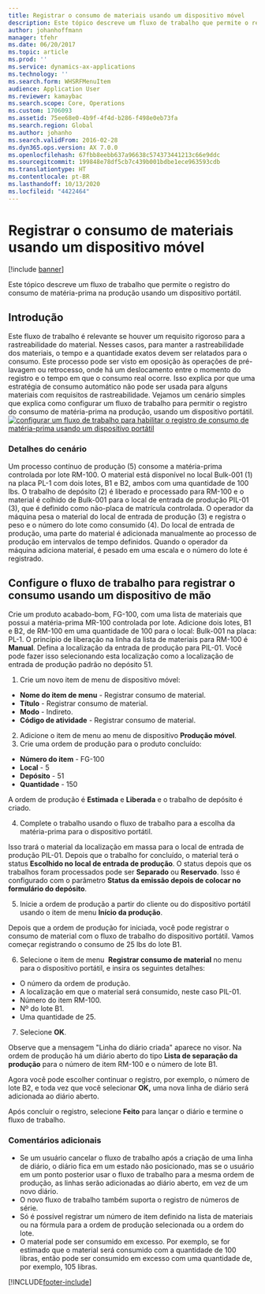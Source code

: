 ```yaml
---
title: Registrar o consumo de materiais usando um dispositivo móvel
description: Este tópico descreve um fluxo de trabalho que permite o registro do consumo de matéria-prima na produção usando um dispositivo portátil.
author: johanhoffmann
manager: tfehr
ms.date: 06/20/2017
ms.topic: article
ms.prod: ''
ms.service: dynamics-ax-applications
ms.technology: ''
ms.search.form: WHSRFMenuItem
audience: Application User
ms.reviewer: kamaybac
ms.search.scope: Core, Operations
ms.custom: 1706093
ms.assetid: 75ee68e0-4b9f-4f4d-b286-f498e0eb73fa
ms.search.region: Global
ms.author: johanho
ms.search.validFrom: 2016-02-28
ms.dyn365.ops.version: AX 7.0.0
ms.openlocfilehash: 67fbb8eebb637a96638c574373441213c66e9ddc
ms.sourcegitcommit: 199848e78df5cb7c439b001bdbe1ece963593cdb
ms.translationtype: HT
ms.contentlocale: pt-BR
ms.lasthandoff: 10/13/2020
ms.locfileid: "4422464"
---
```

# <a name="register-material-consumption-using-a-mobile-device"></a>Registrar o consumo de materiais usando um dispositivo móvel

[!include [banner](../includes/banner.md)]

Este tópico descreve um fluxo de trabalho que permite o registro do consumo de matéria-prima na produção usando um dispositivo portátil.

<a name="introduction"></a>Introdução
------------

Este fluxo de trabalho é relevante se houver um requisito rigoroso para a rastreabilidade do material. Nesses casos, para manter a rastreabilidade dos materiais, o tempo e a quantidade exatos devem ser relatados para o consumo. Este processo pode ser visto em oposição às operações de pré-lavagem ou retrocesso, onde há um deslocamento entre o momento do registro e o tempo em que o consumo real ocorre. Isso explica por que uma estratégia de consumo automático não pode ser usada para alguns materiais com requisitos de rastreabilidade. Vejamos um cenário simples que explica como configurar um fluxo de trabalho para permitir o registro do consumo de matéria-prima na produção, usando um dispositivo portátil. [![configurar um fluxo de trabalho para habilitar o registro de consumo de matéria-prima usando um dispositivo portátil](./media/scenario3.png)](./media/scenario3.png)

### <a name="scenario-details"></a>Detalhes do cenário

Um processo contínuo de produção (5) consome a matéria-prima controlada por lote RM-100. O material está disponível no local Bulk-001 (1) na placa PL-1 com dois lotes, B1 e B2, ambos com uma quantidade de 100 lbs. O trabalho de depósito (2) é liberado e processado para RM-100 e o material é colhido de Bulk-001 para o local de entrada de produção PIL-01 (3), que é definido como não-placa de matrícula controlada. O operador da máquina pesa o material do local de entrada de produção (3) e registra o peso e o número do lote como consumido (4). Do local de entrada de produção, uma parte do material é adicionada manualmente ao processo de produção em intervalos de tempo definidos. Quando o operador da máquina adiciona material, é pesado em uma escala e o número do lote é registrado.

## <a name="set-up-theworkflow-to-register-consumption-using-a-handheld-device"></a>Configure o fluxo de trabalho para registrar o consumo usando um dispositivo de mão
Crie um produto acabado-bom, FG-100, com uma lista de materiais que possui a matéria-prima MR-100 controlada por lote. Adicione dois lotes, B1 e B2, de RM-100 em uma quantidade de 100 para o local: Bulk-001 na placa: PL-1. O princípio de liberação na linha da lista de materiais para RM-100 é **Manual**. Defina a localização da entrada de produção para PIL-01. Você pode fazer isso selecionando esta localização como a localização de entrada de produção padrão no depósito 51.

1.  Crie um novo item de menu de dispositivo móvel: 

-    **Nome do item de menu** - Registrar consumo de material. 
-    **Título** - Registrar consumo de material. 
-    **Modo** - Indireto. 
-    **Código de atividade** - Registrar consumo de material.

2.  Adicione o item de menu ao menu de dispositivo **Produção móvel**.
3.  Crie uma ordem de produção para o produto concluído: 

-    **Número do item** - FG-100 
-    **Local** - 5 
-    **Depósito** - 51 
-    **Quantidade** - 150

A ordem de produção é **Estimada** e **Liberada** e o trabalho de depósito é criado.

4.  Complete o trabalho usando o fluxo de trabalho para a escolha da matéria-prima para o dispositivo portátil.

Isso trará o material da localização em massa para o local de entrada de produção PIL-01. Depois que o trabalho for concluído, o material terá o status **Escolhido no local de entrada de produção**. O status depois que os trabalhos foram processados pode ser **Separado** ou **Reservado**. Isso é configurado com o parâmetro **Status da emissão depois de colocar no formulário do depósito**.

5.  Inicie a ordem de produção a partir do cliente ou do dispositivo portátil usando o item de menu **Início da produção**.

Depois que a ordem de produção for iniciada, você pode registrar o consumo de material com o fluxo de trabalho do dispositivo portátil. Vamos começar registrando o consumo de 25 lbs do lote B1.

6.  Selecione o item de menu  **Registrar consumo de** **material** no menu para o dispositivo portátil, e insira os seguintes detalhes: 

-    O número da ordem de produção. 
-    A localização em que o material será consumido, neste caso PIL-01. 
-    Número do item RM-100. 
-    Nº do lote B1. 
-    Uma quantidade de 25.

7.  Selecione **OK**.

Observe que a mensagem "Linha do diário criada" aparece no visor. Na ordem de produção há um diário aberto do tipo **Lista de separação da produção** para o número de item RM-100 e o número de lote B1. 

Agora você pode escolher continuar o registro, por exemplo, o número de lote B2, e toda vez que você selecionar **OK,** uma nova linha de diário será adicionada ao diário aberto. 

Após concluir o registro, selecione **Feito** para lançar o diário e termine o fluxo de trabalho.

### <a name="additional-comments"></a>Comentários adicionais 

-   Se um usuário cancelar o fluxo de trabalho após a criação de uma linha de diário, o diário fica em um estado não posicionado, mas se o usuário em um ponto posterior usar o fluxo de trabalho para a mesma ordem de produção, as linhas serão adicionadas ao diário aberto, em vez de um novo diário.
-   O novo fluxo de trabalho também suporta o registro de números de série.
-   Só é possível registrar um número de item definido na lista de materiais ou na fórmula para a ordem de produção selecionada ou a ordem do lote.
-   O material pode ser consumido em excesso. Por exemplo, se for estimado que o material será consumido com a quantidade de 100 libras, então pode ser consumido em excesso com uma quantidade de, por exemplo, 105 libras.




[!INCLUDE[footer-include](../../includes/footer-banner.md)]